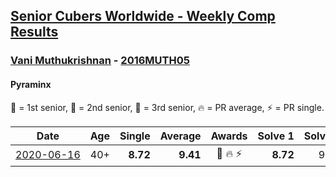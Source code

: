 <style>table {white-space: nowrap;}</style>

## [Senior Cubers Worldwide - Weekly Comp Results](/scw-comp/results/)
### [Vani Muthukrishnan](../vani_muthukrishnan.md) - [2016MUTH05](https://www.worldcubeassociation.org/persons/2016MUTH05?event=pyram)
#### Pyraminx

🥇 = 1st senior, 🥈 = 2nd senior, 🥉 = 3rd senior, 🔥 = PR average, ⚡ = PR single.

| Date | Age | Single | Average | Awards | Solve 1 | Solve 2 | Solve 3 | Solve 4 | Solve 5 | Video |
| :--: | :--: | --: | --: | :--: | --: | --: | --: | --: | --: | :-- |
| [2020-06-16](../../results/pyram/2020-06-16.md) | 40+ | **8.72** | **9.41** | 🥈 🔥 ⚡ | **8.72** | 9.03 | 10.96 | 8.88 | 10.32 | [Link](https://www.facebook.com/events/296087658445428/permalink/297660754954785/) |


<!-- Global site tag (gtag.js) - Google Analytics -->
<script async src="https://www.googletagmanager.com/gtag/js?id=UA-86348435-3"></script>
<script>window.dataLayer = window.dataLayer || []; function gtag() {dataLayer.push(arguments);} gtag('js', new Date()); gtag('config', 'UA-86348435-3');</script>

